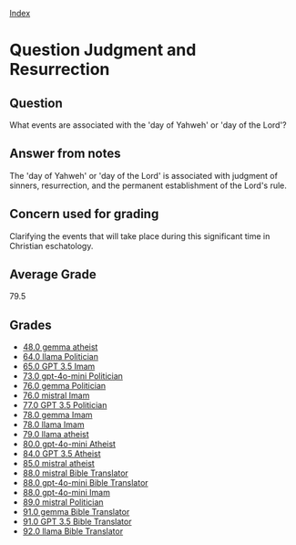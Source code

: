 
[Index](../../index.md)
# Question Judgment and Resurrection
## Question
What events are associated with the 'day of Yahweh' or 'day of the Lord'?

## Answer from notes
The 'day of Yahweh' or 'day of the Lord' is associated with judgment of sinners, resurrection, and the permanent establishment of the Lord's rule.

## Concern used for grading
Clarifying the events that will take place during this significant time in Christian eschatology.

## Average Grade
79.5

## Grades
 * [48.0 gemma atheist](../answers/gemma_atheist/Judgment_and_Resurrection.md)
 * [64.0 llama Politician](../answers/llama_Politician/Judgment_and_Resurrection.md)
 * [65.0 GPT 3.5 Imam](../answers/GPT_3.5_Imam/Judgment_and_Resurrection.md)
 * [73.0 gpt-4o-mini Politician](../answers/gpt-4o-mini_Politician/Judgment_and_Resurrection.md)
 * [76.0 gemma Politician](../answers/gemma_Politician/Judgment_and_Resurrection.md)
 * [76.0 mistral Imam](../answers/mistral_Imam/Judgment_and_Resurrection.md)
 * [77.0 GPT 3.5 Politician](../answers/GPT_3.5_Politician/Judgment_and_Resurrection.md)
 * [78.0 gemma Imam](../answers/gemma_Imam/Judgment_and_Resurrection.md)
 * [78.0 llama Imam](../answers/llama_Imam/Judgment_and_Resurrection.md)
 * [79.0 llama atheist](../answers/llama_atheist/Judgment_and_Resurrection.md)
 * [80.0 gpt-4o-mini Atheist](../answers/gpt-4o-mini_Atheist/Judgment_and_Resurrection.md)
 * [84.0 GPT 3.5 Atheist](../answers/GPT_3.5_Atheist/Judgment_and_Resurrection.md)
 * [85.0 mistral atheist](../answers/mistral_atheist/Judgment_and_Resurrection.md)
 * [88.0 mistral Bible Translator](../answers/mistral_Bible_Translator/Judgment_and_Resurrection.md)
 * [88.0 gpt-4o-mini Bible Translator](../answers/gpt-4o-mini_Bible_Translator/Judgment_and_Resurrection.md)
 * [88.0 gpt-4o-mini Imam](../answers/gpt-4o-mini_Imam/Judgment_and_Resurrection.md)
 * [89.0 mistral Politician](../answers/mistral_Politician/Judgment_and_Resurrection.md)
 * [91.0 gemma Bible Translator](../answers/gemma_Bible_Translator/Judgment_and_Resurrection.md)
 * [91.0 GPT 3.5 Bible Translator](../answers/GPT_3.5_Bible_Translator/Judgment_and_Resurrection.md)
 * [92.0 llama Bible Translator](../answers/llama_Bible_Translator/Judgment_and_Resurrection.md)
